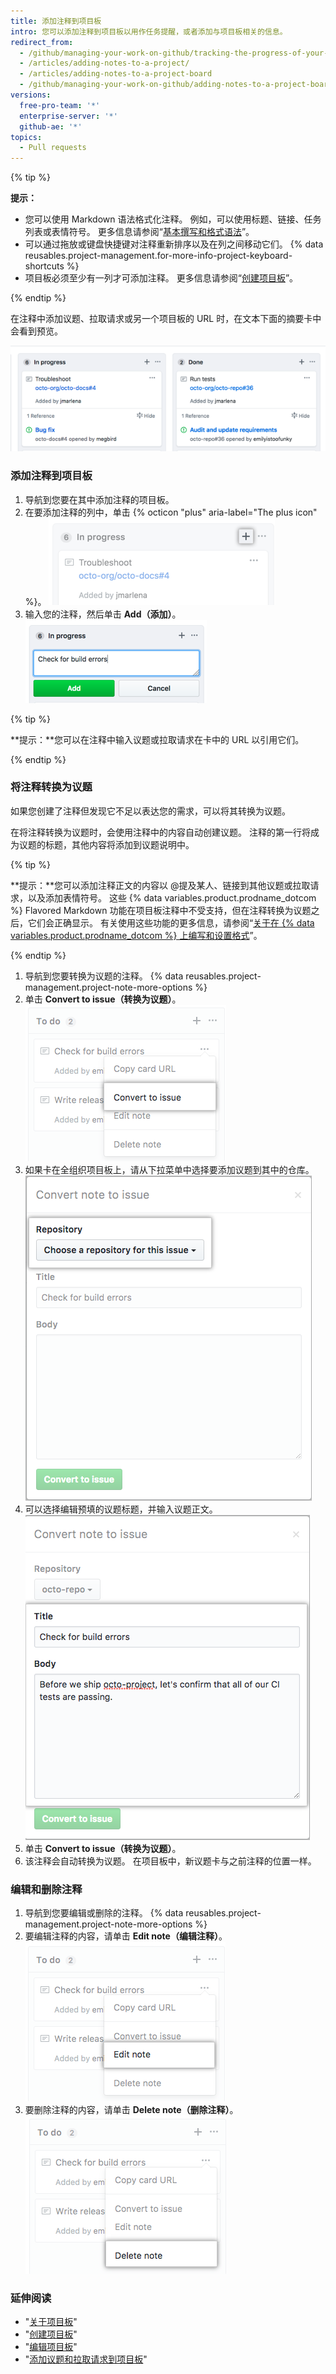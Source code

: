 ```yaml
---
title: 添加注释到项目板
intro: 您可以添加注释到项目板以用作任务提醒，或者添加与项目板相关的信息。
redirect_from:
  - /github/managing-your-work-on-github/tracking-the-progress-of-your-work-with-project-boards/adding-notes-to-a-project-board
  - /articles/adding-notes-to-a-project/
  - /articles/adding-notes-to-a-project-board
  - /github/managing-your-work-on-github/adding-notes-to-a-project-board
versions:
  free-pro-team: '*'
  enterprise-server: '*'
  github-ae: '*'
topics:
  - Pull requests
---
```


{% tip %}

**提示：**
- 您可以使用 Markdown 语法格式化注释。 例如，可以使用标题、链接、任务列表或表情符号。 更多信息请参阅“[基本撰写和格式语法](/articles/basic-writing-and-formatting-syntax)”。
- 可以通过拖放或键盘快捷键对注释重新排序以及在列之间移动它们。 {% data reusables.project-management.for-more-info-project-keyboard-shortcuts %}
- 项目板必须至少有一列才可添加注释。 更多信息请参阅“[创建项目板](/articles/creating-a-project-board)”。

{% endtip %}

在注释中添加议题、拉取请求或另一个项目板的 URL 时，在文本下面的摘要卡中会看到预览。

![显示议题和另一个项目板预览的项目板卡](/assets/images/help/projects/note-with-summary-card.png)

### 添加注释到项目板

1. 导航到您要在其中添加注释的项目板。
2. 在要添加注释的列中，单击 {% octicon "plus" aria-label="The plus icon" %}。 ![列标题中的加号](/assets/images/help/projects/add-note-button.png)
3. 输入您的注释，然后单击 **Add（添加）**。 ![用于输入注释的字段和添加卡按钮](/assets/images/help/projects/create-and-add-note-button.png)

  {% tip %}

  **提示：**您可以在注释中输入议题或拉取请求在卡中的 URL 以引用它们。

  {% endtip %}

### 将注释转换为议题

如果您创建了注释但发现它不足以表达您的需求，可以将其转换为议题。

在将注释转换为议题时，会使用注释中的内容自动创建议题。 注释的第一行将成为议题的标题，其他内容将添加到议题说明中。

{% tip %}

**提示：**您可以添加注释正文的内容以 @提及某人、链接到其他议题或拉取请求，以及添加表情符号。 这些 {% data variables.product.prodname_dotcom %} Flavored Markdown 功能在项目板注释中不受支持，但在注释转换为议题之后，它们会正确显示。 有关使用这些功能的更多信息，请参阅“[关于在 {% data variables.product.prodname_dotcom %} 上编写和设置格式](/articles/about-writing-and-formatting-on-github)”。

{% endtip %}

1. 导航到您要转换为议题的注释。
{% data reusables.project-management.project-note-more-options %}
3. 单击 **Convert to issue（转换为议题）**。 ![转换为议题按钮](/assets/images/help/projects/convert-to-issue.png)
4. 如果卡在全组织项目板上，请从下拉菜单中选择要添加议题到其中的仓库。 ![列出可在其中创建议题的仓库的下拉菜单](/assets/images/help/projects/convert-note-choose-repository.png)
5. 可以选择编辑预填的议题标题，并输入议题正文。 ![议题标题和正文字段](/assets/images/help/projects/convert-note-issue-title-body.png)
6. 单击 **Convert to issue（转换为议题）**。
7. 该注释会自动转换为议题。 在项目板中，新议题卡与之前注释的位置一样。

### 编辑和删除注释

1. 导航到您要编辑或删除的注释。
{% data reusables.project-management.project-note-more-options %}
3. 要编辑注释的内容，请单击 **Edit note（编辑注释）**。 ![编辑注释按钮](/assets/images/help/projects/edit-note.png)
4. 要删除注释的内容，请单击 **Delete note（删除注释）**。 ![删除注释按钮](/assets/images/help/projects/delete-note.png)

### 延伸阅读

- "[关于项目板](/articles/about-project-boards)"
- "[创建项目板](/articles/creating-a-project-board)"
- "[编辑项目板](/articles/editing-a-project-board)"
- "[添加议题和拉取请求到项目板](/articles/adding-issues-and-pull-requests-to-a-project-board)"

